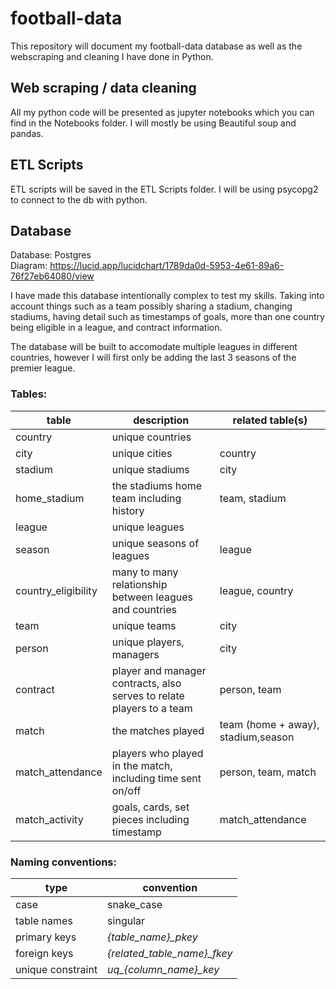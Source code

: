 # football-data

This repository will document my football-data database as well as the webscraping and cleaning I have done in Python.


## Web scraping / data cleaning
All my python code will be presented as jupyter notebooks which you can find in the Notebooks folder. I will mostly be using Beautiful soup and pandas.

## ETL Scripts
ETL scripts will be saved in the ETL Scripts folder. I will be using psycopg2 to connect to the db with python.
## Database
Database: Postgres\
Diagram: https://lucid.app/lucidchart/1789da0d-5953-4e61-89a6-76f27eb64080/view

I have made this database intentionally complex to test my skills. Taking into account things such as a team possibly sharing a stadium, changing stadiums, having detail such as timestamps of goals, more than one country being eligible in a league, and contract information.

The database will be built to accomodate multiple leagues in different countries, however I will first only be adding the last 3 seasons of the premier league.

### Tables:

table | description | related table(s)
------------ | ------------- | -------------
country | unique countries |
city | unique cities | country
stadium | unique stadiums | city
home_stadium | the stadiums home team including history | team, stadium
league | unique leagues | 
season | unique seasons of leagues | league
country_eligibility | many to many relationship between leagues and countries | league, country
team | unique teams | city
person | unique players, managers | city
contract | player and manager contracts, also serves to relate players to a team | person, team
match | the matches played | team (home + away), stadium,season
match_attendance | players who played in the match, including time sent on/off | person, team, match
match_activity | goals, cards, set pieces including timestamp | match_attendance

### Naming conventions:
type | convention
------------ | -------------
case | snake_case
table names | singular
primary keys | *{table_name}_pkey*
foreign keys | *{related_table_name}_fkey*
unique constraint | *uq_{column_name}_key*
